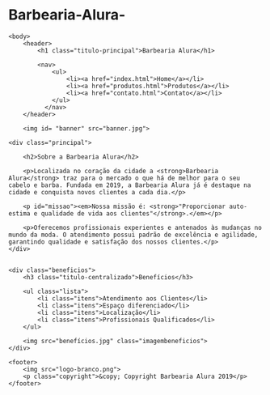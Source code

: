 # Barbearia-Alura-
<!DOCTYPE html>
<html lang="pt-br">
	<head>
		<meta charset="UTF-8">
		<title>Barbearia Alura</title>
		<link rel="stylesheet" type="text/css" href="style-home.css">
	</head>
	
	<body>		
		<header>
	    	<h1 class="titulo-principal">Barbearia Alura</h1>

	   		<nav>
	    		<ul>
		    		<li><a href="index.html">Home</a></li>
	                <li><a href="produtos.html">Produtos</a></li>
	                <li><a href="contato.html">Contato</a></li>
	    		</ul>	
	  		  </nav>	
		</header>

		<img id= "banner" src="banner.jpg">

	<div class="principal">

		<h2>Sobre a Barbearia Alura</h2>

		<p>Localizada no coração da cidade a <strong>Barbearia Alura</strong> traz para o mercado o que há de melhor para o seu cabelo e barba. Fundada em 2019, a Barbearia Alura já é destaque na cidade e conquista novos clientes a cada dia.</p>

		<p id="missao"><em>Nossa missão é: <strong>"Proporcionar auto-estima e qualidade de vida aos clientes"</strong>.</em></p>

		<p>Oferecemos profissionais experientes e antenados às mudanças no mundo da moda. O atendimento possui padrão de excelência e agilidade, garantindo qualidade e satisfação dos nossos clientes.</p>
	</div>
	

	<div class="beneficios">
    	<h3 class="titulo-centralizado">Benefícios</h3>

    	<ul class="lista">
	        <li class="itens">Atendimento aos Clientes</li>
	        <li class="itens">Espaço diferenciado</li>
	        <li class="itens">Localização</li>
	        <li class="itens">Profissionais Qualificados</li>
    	</ul>

    	<img src="benefícios.jpg" class="imagembeneficios">
	</div>

    <footer>
        <img src="logo-branco.png">
        <p class="copyright">&copy; Copyright Barbearia Alura 2019</p>
    </footer>

</body>

